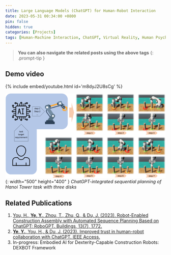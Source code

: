```yaml
---
title: Large Language Models (ChatGPT) for Human-Robot Interaction
date: 2023-05-31 00:34:00 +0800
pin: false
hidden: true
categories: [Projects]
tags: [Human-Machine Interaction, ChatGPT, Virtual Reality, Human Psychology and Physiology]
---
```



> **You can also navigate the related posts using the above tags**
{: .prompt-tip }


## Demo video
{% include embed/youtube.html id='m8dyJ2U8sCg' %}

![img-description](/images/Project/ChatGPT-robot.png){: width="500" height="400" }
_ChatGPT-integrated sequential planning of Hanoi Tower task with three disks_


## Related Publications
1.  [You, H., **Ye, Y.**, Zhou, T., Zhu, Q., & Du, J. (2023). Robot-Enabled Construction Assembly with Automated Sequence Planning Based on ChatGPT: RoboGPT. Buildings, 13(7), 1772.](https://doi.org/10.3390/buildings13071772]https://www.mdpi.com/2075-5309/13/7/1772)
2.	[**Ye, Y.**, You, H., & Du, J. (2023). Improved trust in human-robot collaboration with ChatGPT. IEEE Access.](https://ieeexplore.ieee.org/abstract/document/10141597)
3.  In-progress: Embodied AI for Dexterity-Capable Construction Robots: DEXBOT Framework
